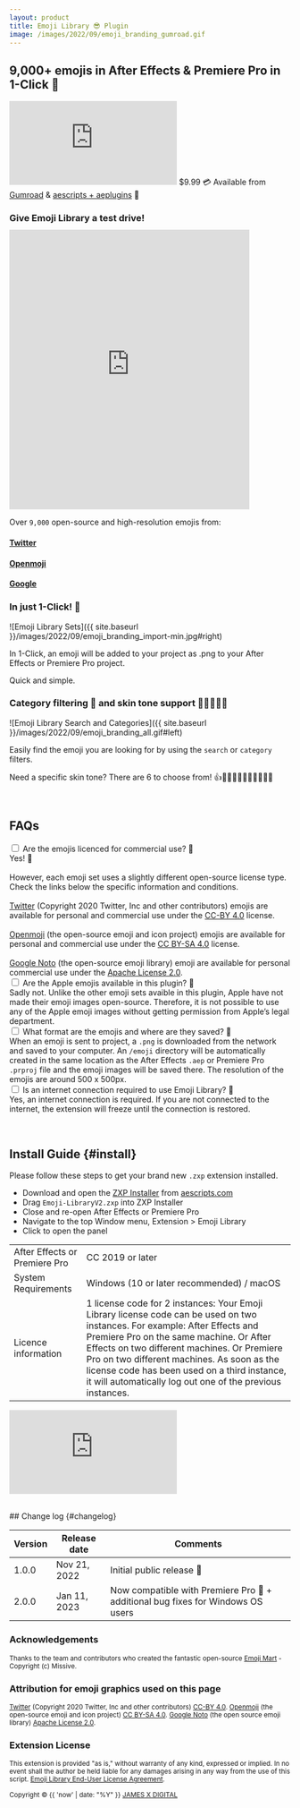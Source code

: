 ```yaml
---
layout: product
title: Emoji Library 😎 Plugin
image: /images/2022/09/emoji_branding_gumroad.gif
---
```


## 9,000+ emojis in After Effects & Premiere Pro in 1-Click 🎉

<iframe loading="lazy" src='https://www.youtube.com/embed/ve08gMLgtlo?autoplay=0&loop=1' frameborder='0' allowfullscreen></iframe>

<span class="price-tag price-tag--two-lines">
  <span class="price-tag__main">$9.99</span>
  <span>💳 Available from <a href="https://jamesxdigital.gumroad.com/l/emojilibrary">Gumroad</a></span>
  <span>& <a href="https://aescripts.com/emoji-library/">aescripts + aeplugins</a> 🤩</span>
</span>


### Give Emoji Library a test drive!
<iframe class="alignleft" src="https://emojilibrary.jamesxdigital.com/" style="border:0px #d3d3d3 solid; margin-top:-5px;" name="myiFrame" scrolling="no" frameborder="1" marginheight="0px" marginwidth="0px" height="500px" width="430px" allowfullscreen></iframe>

Over `9,000` open-source and high-resolution emojis from:
<div>
<a href="https://twemoji.twitter.com/" target="_blank"> <h4>Twitter</h4> </a>
<a href="https://openmoji.org/" target="_blank"><h4>Openmoji</h4></a>
<a href="https://fonts.google.com/noto/specimen/Noto+Color+Emoji" target="_blank"><h4>Google</h4></a>
</div>

<div class="entry-content"><span class="clear"></span></div>

### In just 1-Click! 👏

![Emoji Library Sets]({{ site.baseurl }}/images/2022/09/emoji_branding_import-min.jpg#right)

In 1-Click, an emoji will be added to your project as .png to your After Effects or Premiere Pro project.

Quick and simple.

<div class="entry-content"><span class="clear"></span></div>

### Category filtering 🔎 and skin tone support 👨🏻‍🤝‍👨🏿

![Emoji Library Search and Categories]({{ site.baseurl }}/images/2022/09/emoji_branding_all.gif#left)

Easily find the emoji you are looking for by using the `search` or `category` filters.

Need a specific skin tone? There are 6 to choose from! 👍👍🏻👍🏼👍🏽👍🏾👍🏿

<div class="entry-content"><span class="clear"></span></div>

<!-- ## Trial Version

![Emoji Library Search and Categories]({{ site.baseurl }}/images/2022/09/emoji_branding_trial-min.jpg#left)
You can only access the `Twitter` emoji set with the `trial` version of Emoji Library. You will need to <a href="#buy">purchase a licence to the full version</a> to get unlimited access to the Apple, Google and Facebook emoji sets.
<span class="clear"></span>
<br/>
<a href="#buy"> Click here to download the trial version ⬇️</a>

<span class="clear"></span>
<br/>

--- -->
<br />

## FAQs

<div class="collapse">
  <input id="collapse1" type="checkbox" class="collapse-input" />
  <label for="collapse1" class="collapse-head">Are the emojis licenced for commercial use? 🪪</label>
  <div class="collapse-content">
    <div>
    Yes! 🎉
    <br />
    <br />
    However, each emoji set uses a slightly different open-source license type. Check the links below the specific information and conditions.
    <br />
    <br />
    <a href="https://twemoji.twitter.com/" target="_blank">Twitter</a> (Copyright 2020 Twitter, Inc and other contributors) emojis are available for personal and commercial use under the <a href="https://creativecommons.org/licenses/by/4.0/" target="_blank"> CC-BY 4.0</a> license.
    <br />
    <br />
    <a href="https://openmoji.org/" target="_blank">Openmoji</a> (the open-source emoji and icon project) emojis are available for personal and commercial use under the <a href="https://creativecommons.org/licenses/by-sa/4.0/" target="_blank"> CC BY-SA 4.0</a> license.
    <br />
    <br />
    <a href="https://fonts.google.com/noto/specimen/Noto+Color+Emoji" target="_blank">Google Noto</a> (the open-source emoji library) emoji are available for personal commercial use under the <a href="https://github.com/googlefonts/noto-emoji/blob/main/LICENSE" target="_blank" >Apache License 2.0</a>.
</div>

  </div>
</div>

<div class="collapse">
  <input id="collapse2" type="checkbox" class="collapse-input" />
  <label for="collapse2" class="collapse-head">Are the Apple emojis available in this plugin? 🍏</label>
  <div class="collapse-content">
    <div>
      Sadly not. Unlike the other emoji sets avaible in this plugin, Apple have not made their emoji images open-source. Therefore, it is not possible to use any of the Apple emoji images without getting permission from Apple’s legal department. 
    </div>
  </div>
</div>

<div class="collapse">
  <input id="collapse3" type="checkbox" class="collapse-input" />
  <label for="collapse3" class="collapse-head">What format are the emojis and where are they saved? 💾</label>
  <div class="collapse-content">
    <div>
      When an emoji is sent to project, a <code class=" highlighter-rouge language-plaintext">.png</code> is downloaded from the network and saved to your computer. An <code class=" highlighter-rouge language-plaintext">/emoji</code> directory will be automatically created in the same location as the After Effects <code class=" highlighter-rouge language-plaintext">.aep</code> or Premiere Pro <code class=" highlighter-rouge language-plaintext">.prproj</code> file and the emoji images will be saved there. The resolution of the emojis are around 500 x 500px.
    </div>
  </div>
</div>

<div class="collapse">
  <input id="collapse4" type="checkbox" class="collapse-input" />
  <label for="collapse4" class="collapse-head">Is an internet connection required to use Emoji Library? 📶</label>
  <div class="collapse-content">
    <div>
      Yes, an internet connection is required. If you are not connected to the internet, the extension will freeze until the connection is restored.
    </div>
  </div>
</div>

<span class="clear"></span>

<br />

## Install Guide {#install}

Please follow these steps to get your brand new `.zxp` extension installed.

- Download and open the <a href="https://aescripts.com/learn/zxp-installer/" target="_blank">ZXP Installer</a> from <a href="https://aescripts.com" target="_blank">aescripts.com</a>
- Drag `Emoji-LibraryV2.zxp` into ZXP Installer
- Close and re-open After Effects or Premiere Pro
- Navigate to the top Window menu, Extension > Emoji Library
- Click to open the panel

<table>
 <tbody>
  <tr>
   <td>After Effects or Premiere Pro</td>
   <td>CC 2019 or later</td>
  </tr>
  <tr>
   <td>System Requirements</td>
   <td>Windows (10 or later recommended) / macOS</td>
  </tr>
  <tr>
   <td>Licence information</td>
   <td>1 license code for 2 instances: Your Emoji Library license code can be used on two instances. For example: After Effects and Premiere Pro on the same machine. Or After Effects on two different machines. Or Premiere Pro on two different machines. As soon as the license code has been used on a third instance, it will automatically log out one of the previous instances.</td>
  </tr>
 </tbody>
</table>

<iframe loading="lazy" src='https://www.youtube.com/embed/l1G1TZP5z8c?autoplay=0&loop=1' frameborder='0' allowfullscreen></iframe>

<span class="clear"></span>

<!-- ---

## Buy Now {#buy}

<script src="https://gumroad.com/js/gumroad-embed.js"></script>
<div id="iframe-wrapper">
<div class="gumroad-product-embed">
<a href="https://jamesxdigital.gumroad.com/l/emojilibrary"><img src="{{ site.baseurl }}/images/2022/09/emoji_branding_sets_2-min.jpg" alt="Emoji Library Sets"></a></div>
</div> -->

<br />
## Change log {#changelog}

<table>
 <tbody>
 <thead>
    <th>Version</th>
    <th>Release date</th>
    <th>Comments</th>
  </thead>
  <tr>
    <td>1.0.0</td>
    <td>Nov 21, 2022</td>
    <td>Initial public release 🎉</td>
  </tr>
  <tr>
    <td>2.0.0</td>
    <td>Jan 11, 2023</td>
    <td>Now compatible with Premiere Pro 🎊 + additional bug fixes for Windows OS users</td>
  </tr>
 </tbody>
</table>

<span class="clear"></span> 

### Acknowledgements

<small>Thanks to the team and contributors who created the fantastic open-source <a href="https://github.com/missive/emoji-mart" target="_blank">Emoji Mart</a> - Copyright (c) Missive.</small>

### Attribution for emoji graphics used on this page

<small>
<a href="https://twemoji.twitter.com/" target="_blank">Twitter</a> (Copyright 2020 Twitter, Inc and other contributors) <a href="https://creativecommons.org/licenses/by/4.0/" target="_blank"> CC-BY 4.0</a>.
<a href="https://openmoji.org/" target="_blank">Openmoji</a> (the open-source emoji and icon project) <a href="https://creativecommons.org/licenses/by-sa/4.0/" target="_blank"> CC BY-SA 4.0</a>.
<a href="https://github.com/googlefonts/noto-emoji" target="_blank">Google Noto</a> (the open source emoji library) <a href="https://github.com/googlefonts/noto-emoji/blob/main/LICENSE" target="_blank" >Apache License 2.0</a>.
</small>

### Extension License

<small>This extension is provided "as is," without warranty of any kind, expressed or implied. In no event shall the author be held liable for any damages arising in any way from the use of this script.
<a href="/emojilibrary/eula" target="_blank">Emoji Library End-User License Agreement</a>.
</small>

<small>Copyright © {{ 'now' | date: "%Y" }} [JAMES X DIGITAL](https://jamesxdigital.com)</small>
